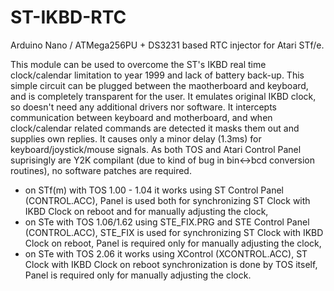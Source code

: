 # ST-IKBD-RTC

Arduino Nano / ATMega256PU + DS3231 based RTC injector for Atari STf/e.

This module can be used to overcome the ST's IKBD real time clock/calendar limitation to year 1999 and lack of battery back-up. This simple circuit can be plugged between the maotherboard and keyboard, and is completely transparent for the user. It emulates original IKBD clock, so doesn't need any additional drivers nor software. It intercepts communication between keyboard and motherboard, and when clock/calendar related commands are detected it masks them out and supplies own replies. It causes only a minor delay (1.3ms) for keyboard/joystick/mouse signals. As both TOS and Atari Control Panel suprisingly are Y2K compilant (due to kind of bug in bin<->bcd conversion routines), no software patches are required.

* on STf(m) with TOS 1.00 - 1.04 it works using ST Control Panel (CONTROL.ACC), Panel is used both for synchronizing ST Clock with IKBD Clock on reboot and for manually adjusting the clock,
* on STe with TOS 1.06/1.62 using STE_FIX.PRG and STE Control Panel (CONTROL.ACC), STE_FIX is used for synchronizing ST Clock with IKBD Clock on reboot, Panel is required only for manually adjusting the clock,
* on STe with TOS 2.06 it works using XControl (XCONTROL.ACC), ST Clock with IKBD Clock on reboot synchronization is done by TOS itself, Panel is required only for manually adjusting the clock.

